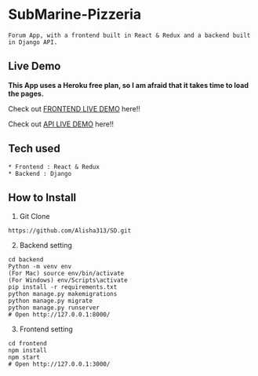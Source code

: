 # SubMarine-Pizzeria

```
Forum App, with a frontend built in React & Redux and a backend built in Django API.
```

## Live Demo

**This App uses a Heroku free plan, so I am afraid that it takes time to load the pages.**

Check out [FRONTEND LIVE DEMO](https://frontend-sd-alisha.herokuapp.com/) here!!

Check out [API LIVE DEMO](https://backend-sd-alisha.herokuapp.com/) here!!

## Tech used

```
* Frontend : React & Redux
* Backend : Django
```

## How to Install

1. Git Clone

```
https://github.com/Alisha313/SD.git
```

2. Backend setting

```
cd backend
Python -m venv env
(For Mac) source env/bin/activate
(For Windows) env/Scripts\activate
pip install -r requirements.txt
python manage.py makemigrations
python manage.py migrate
python manage.py runserver
# Open http://127.0.0.1:8000/
```

3. Frontend setting

```
cd frontend
npm install
npm start
# Open http://127.0.0.1:3000/
```
